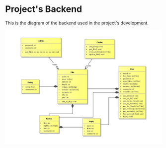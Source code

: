 # Project's Backend

This is the diagram of the backend used in the project's development.

![Diagrama de Clases](https://raw.githubusercontent.com/anunezb18/advanced-programming/main/project/docs/class_diagram.jpg)
